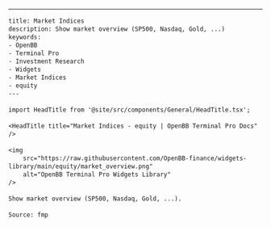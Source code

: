 ---
    title: Market Indices
    description: Show market overview (SP500, Nasdaq, Gold, ...)
    keywords:
    - OpenBB
    - Terminal Pro
    - Investment Research
    - Widgets
    - Market Indices
    - equity
    ---

    import HeadTitle from '@site/src/components/General/HeadTitle.tsx';

    <HeadTitle title="Market Indices - equity | OpenBB Terminal Pro Docs" />

    <img
        src="https://raw.githubusercontent.com/OpenBB-finance/widgets-library/main/equity/market_overview.png"
        alt="OpenBB Terminal Pro Widgets Library"
    />

    Show market overview (SP500, Nasdaq, Gold, ...).

    Source: fmp
    
